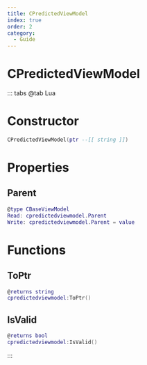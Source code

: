 ```yaml
---
title: CPredictedViewModel
index: true
order: 2
category:
  - Guide
---
```


# CPredictedViewModel

::: tabs
@tab Lua
# Constructor
```lua
CPredictedViewModel(ptr --[[ string ]])
```
# Properties
## Parent 
```lua
@type CBaseViewModel
Read: cpredictedviewmodel.Parent
Write: cpredictedviewmodel.Parent = value
```
# Functions
## ToPtr
```lua
@returns string
cpredictedviewmodel:ToPtr()
```
## IsValid
```lua
@returns bool
cpredictedviewmodel:IsValid()
```

:::